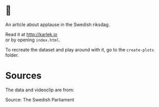 # 👏

An article about applause in the Swedish riksdag. 

Read it at http://karlek.io  
or by opening `index.html`.

To recreate the dataset and play around with it, go to the `create-plots` folder.

# Sources 

The data and videoclip are from:

Source: The Swedish Parliament

